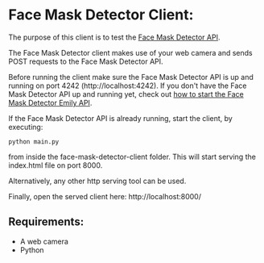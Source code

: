# Face Mask Detector Client:

The purpose of this client is to test the [Face Mask Detector API](https://github.com/amboltio/emily-cli/tree/main/demos/face-mask-detector/face-mask-detector-api).

The Face Mask Detector client makes use of your web camera and sends POST requests to the Face Mask Detector API.

Before running the client make sure the Face Mask Detector API is up and running on port 4242 (http://localhost:4242). If you don't have the Face Mask Detector API up and running yet, check out [how to start the Face Mask Detector Emily API](https://github.com/amboltio/emily-cli/tree/main/demos/face-mask-detector/face-mask-detector-api).

If the Face Mask Detector API is already running, start the client, by executing:
```
python main.py
```
from inside the face-mask-detector-client folder. This will start serving the index.html file on port 8000.
 
Alternatively, any other http serving tool can be used.

Finally, open the served client here: http://localhost:8000/

## Requirements:
- A web camera
- Python
